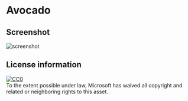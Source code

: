 # Avocado

## Screenshot

![screenshot](../../../../../../../Documentation/Images/gltf/avocado_screenshot.jpg)

## License information

[![CC0](http://i.creativecommons.org/p/zero/1.0/88x31.png)](http://creativecommons.org/publicdomain/zero/1.0/)  
To the extent possible under law, Microsoft has waived all copyright and related or neighboring rights to this asset.
